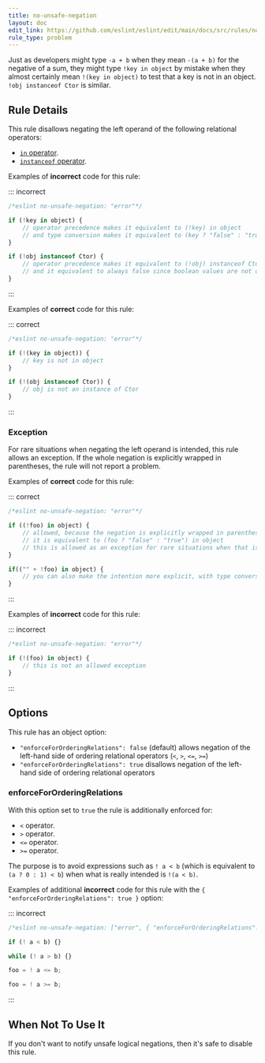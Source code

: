```yaml
---
title: no-unsafe-negation
layout: doc
edit_link: https://github.com/eslint/eslint/edit/main/docs/src/rules/no-unsafe-negation.md
rule_type: problem
---
```


<!--RECOMMENDED-->

<!--SUGGESTIONS-->

Just as developers might type `-a + b` when they mean `-(a + b)` for the negative of a sum, they might type `!key in object` by mistake when they almost certainly mean `!(key in object)` to test that a key is not in an object. `!obj instanceof Ctor` is similar.

## Rule Details

This rule disallows negating the left operand of the following relational operators:

* [`in` operator](https://developer.mozilla.org/en-US/docs/Web/JavaScript/Reference/Operators/in).
* [`instanceof` operator](https://developer.mozilla.org/en-US/docs/Web/JavaScript/Reference/Operators/instanceof).

Examples of **incorrect** code for this rule:

::: incorrect

```js
/*eslint no-unsafe-negation: "error"*/

if (!key in object) {
    // operator precedence makes it equivalent to (!key) in object
    // and type conversion makes it equivalent to (key ? "false" : "true") in object
}

if (!obj instanceof Ctor) {
    // operator precedence makes it equivalent to (!obj) instanceof Ctor
    // and it equivalent to always false since boolean values are not objects.
}
```

:::

Examples of **correct** code for this rule:

::: correct

```js
/*eslint no-unsafe-negation: "error"*/

if (!(key in object)) {
    // key is not in object
}

if (!(obj instanceof Ctor)) {
    // obj is not an instance of Ctor
}
```

:::

### Exception

For rare situations when negating the left operand is intended, this rule allows an exception.
If the whole negation is explicitly wrapped in parentheses, the rule will not report a problem.

Examples of **correct** code for this rule:

::: correct

```js
/*eslint no-unsafe-negation: "error"*/

if ((!foo) in object) {
    // allowed, because the negation is explicitly wrapped in parentheses
    // it is equivalent to (foo ? "false" : "true") in object
    // this is allowed as an exception for rare situations when that is the intended meaning
}

if(("" + !foo) in object) {
    // you can also make the intention more explicit, with type conversion
}
```

:::

Examples of **incorrect** code for this rule:

::: incorrect

```js
/*eslint no-unsafe-negation: "error"*/

if (!(foo) in object) {
    // this is not an allowed exception
}
```

:::

## Options

This rule has an object option:

* `"enforceForOrderingRelations": false` (default) allows negation of the left-hand side of ordering relational operators (`<`, `>`, `<=`, `>=`)
* `"enforceForOrderingRelations": true` disallows negation of the left-hand side of ordering relational operators

### enforceForOrderingRelations

With this option set to `true` the rule is additionally enforced for:

* `<` operator.
* `>` operator.
* `<=` operator.
* `>=` operator.

The purpose is to avoid expressions such as `! a < b` (which is equivalent to `(a ? 0 : 1) < b`) when what is really intended is `!(a < b)`.

Examples of additional **incorrect** code for this rule with the `{ "enforceForOrderingRelations": true }` option:

::: incorrect

```js
/*eslint no-unsafe-negation: ["error", { "enforceForOrderingRelations": true }]*/

if (! a < b) {}

while (! a > b) {}

foo = ! a <= b;

foo = ! a >= b;
```

:::

## When Not To Use It

If you don't want to notify unsafe logical negations, then it's safe to disable this rule.
